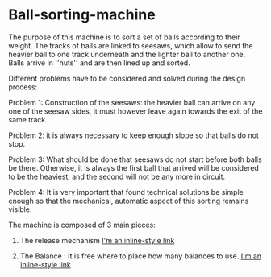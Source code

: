 # Ball-sorting-machine


The purpose of this machine is to sort a set of balls according to their weight. The tracks of balls are linked to seesaws, which allow to send the heavier ball to one track underneath and the lighter ball to another one. Balls arrive in ''huts'' and are then lined up and sorted.

Different problems have to be considered and solved during the design process: 

Problem 1: Construction of the seesaws: the heavier ball  can arrive on any one of the seesaw sides, it must however leave again towards the exit of the same track. 

Problem 2: it is always necessary to keep enough slope so that balls do not stop. 

Problem 3: What should be done that seesaws do not start before both balls be there. Otherwise, it is always the first ball that arrived  will be considered to be the heaviest, and the second will not be any more in circuit. 

Problem 4: It is very important that found technical solutions  be simple enough so that the mechanical, automatic aspect of this sorting remains visible. 

The machine is composed of 3 main pieces: 

1. The release mechanism [I'm an inline-style link](https://github.com/saharbha/Ball-sorting-machine/wiki/Release-mechanism)

2. The Balance : It is free where to place how many balances to use. [I'm an inline-style link](https://github.com/saharbha/Ball-sorting-machine/wiki/The-Balance)
